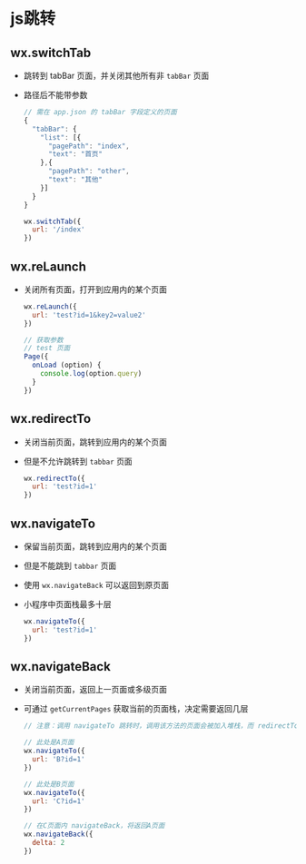 # js跳转

## wx.switchTab

  - 跳转到 tabBar 页面，并关闭其他所有非 `tabBar` 页面

  - 路径后不能带参数

    ```js
    // 需在 app.json 的 tabBar 字段定义的页面
    {
      "tabBar": {
        "list": [{
          "pagePath": "index",
          "text": "首页"
        },{
          "pagePath": "other",
          "text": "其他"
        }]
      }
    }
    ```

    ```js
    wx.switchTab({
      url: '/index'
    })
    ```

## wx.reLaunch

  - 关闭所有页面，打开到应用内的某个页面

    ```js
    wx.reLaunch({
      url: 'test?id=1&key2=value2'
    })
    ```

    ```js
    // 获取参数
    // test 页面
    Page({
      onLoad (option) {
        console.log(option.query)
      }
    })
    ```

## wx.redirectTo

  - 关闭当前页面，跳转到应用内的某个页面

  - 但是不允许跳转到 `tabbar` 页面

    ```js
    wx.redirectTo({
      url: 'test?id=1'
    })
    ```

## wx.navigateTo

  - 保留当前页面，跳转到应用内的某个页面

  - 但是不能跳到 `tabbar` 页面

  - 使用 `wx.navigateBack` 可以返回到原页面

  - 小程序中页面栈最多十层

    ```js
    wx.navigateTo({
      url: 'test?id=1'
    })
    ```

## wx.navigateBack

  - 关闭当前页面，返回上一页面或多级页面

  - 可通过 `getCurrentPages` 获取当前的页面栈，决定需要返回几层

    ```js
    // 注意：调用 navigateTo 跳转时，调用该方法的页面会被加入堆栈，而 redirectTo 方法则不会。见下方示例代码

    // 此处是A页面
    wx.navigateTo({
      url: 'B?id=1'
    })

    // 此处是B页面
    wx.navigateTo({
      url: 'C?id=1'
    })

    // 在C页面内 navigateBack，将返回A页面
    wx.navigateBack({
      delta: 2
    })
    ```

